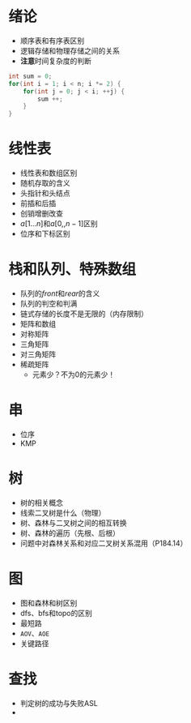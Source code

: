 # 绪论

- 顺序表和有序表区别
- 逻辑存储和物理存储之间的关系
- **注意**时间复杂度的判断

```cpp
int sum = 0;
for(int i = 1; i < n; i *= 2) {
	for(int j = 0; j < i; ++j) {
		sum ++;
	}
}
```



# 线性表

- 线性表和数组区别
- 随机存取的含义
- 头指针和头结点
- 前插和后插
- 创销增删改查
- $a[1...n]$和$a[0,,n-1]$区别
- 位序和下标区别



# 栈和队列、特殊数组

- 队列的$front$和$rear$的含义
- 队列的判空和判满
- 链式存储的长度不是无限的（内存限制）
- 矩阵和数组
- 对称矩阵
- 三角矩阵
- 对三角矩阵
- 稀疏矩阵
  - 元素少？不为0的元素少！



# 串

- 位序
- KMP

# 树

- 树的相关概念
- 线索二叉树是什么（物理）
- 树、森林与二叉树之间的相互转换
- 树、森林的遍历（先根、后根）
- 问题中对森林关系和对应二叉树关系混用（P184.14）

# 图

- 图和森林和树区别
- dfs、bfs和topo的区别
- 最短路
- `AOV`、`AOE`
- 关键路径

# 查找

- 判定树的成功与失败ASL
- 